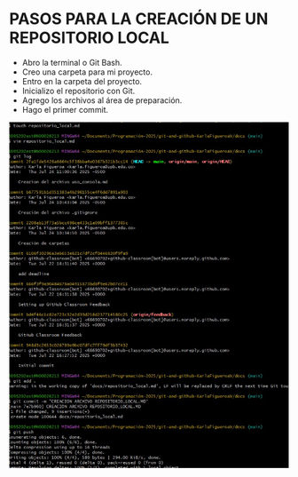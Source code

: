 # PASOS PARA LA CREACIÓN DE UN REPOSITORIO LOCAL 

* Abro la terminal o Git Bash.
* Creo una carpeta para mi proyecto.
* Entro en la carpeta del proyecto.
* Inicializo el repositorio con Git.
* Agrego los archivos al área de preparación.
* Hago el primer commit.

![FOTO CÓDIGO](../images/REPOSITORIO_LOCAL.jpg)
